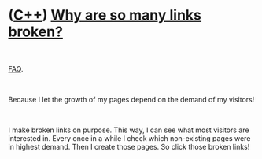 



 

 

 

 

 

([C++](Cpp.md)) [Why are so many links broken?](CppBrokenLinks.md)
====================================================================

 

[FAQ](CppFaq.md).

 

Because I let the growth of my pages depend on the demand of my
visitors!

 

I make broken links on purpose. This way, I can see what most visitors
are interested in. Every once in a while I check which non-existing
pages were in highest demand. Then I create those pages. So click those
broken links!

 

 

 

 

 





 



